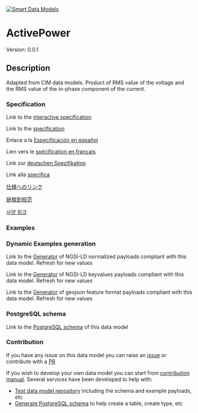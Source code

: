 [![Smart Data Models](https://smartdatamodels.org/wp-content/uploads/2022/01/SmartDataModels_logo.png "Logo")](https://smartdatamodels.org)
# ActivePower
Version: 0.0.1

## Description 

Adapted from CIM data models. Product of RMS value of the voltage and the RMS value of the in-phase component of the current.
### Specification

Link to the [interactive specification](https://swagger.lab.fiware.org/?url=https://smart-data-models.github.io/dataModel.EnergyCIM/ActivePower/swagger.yaml)

Link to the [specification](https://github.com/smart-data-models/dataModel.EnergyCIM/blob/master/ActivePower/doc/spec.md)

Enlace a la [Especificación en español](https://github.com/smart-data-models/dataModel.EnergyCIM/blob/master/ActivePower/doc/spec_ES.md)

Lien vers le [spécification en français](https://github.com/smart-data-models/dataModel.EnergyCIM/blob/master/ActivePower/doc/spec_FR.md)

Link zur [deutschen Spezifikation](https://github.com/smart-data-models/dataModel.EnergyCIM/blob/master/ActivePower/doc/spec_DE.md)

Link alla [specifica](https://github.com/smart-data-models/dataModel.EnergyCIM/blob/master/ActivePower/doc/spec_IT.md)

[仕様へのリンク](https://github.com/smart-data-models/dataModel.EnergyCIM/blob/master/ActivePower/doc/spec_JA.md)

[链接到规范](https://github.com/smart-data-models/dataModel.EnergyCIM/blob/master/ActivePower/doc/spec_ZH.md)

[사양 링크](https://github.com/smart-data-models/dataModel.EnergyCIM/blob/master/ActivePower/doc/spec_KO.md)
### Examples
### Dynamic Examples generation

Link to the [Generator](https://smartdatamodels.org/extra/ngsi-ld_generator.php?schemaUrl=https://raw.githubusercontent.com/smart-data-models/dataModel.EnergyCIM/master/ActivePower/schema.json&email=info@smartdatamodels.org) of NGSI-LD normalized payloads compliant with this data model. Refresh for new values

Link to the [Generator](https://smartdatamodels.org/extra/ngsi-ld_generator_keyvalues.php?schemaUrl=https://raw.githubusercontent.com/smart-data-models/dataModel.EnergyCIM/master/ActivePower/schema.json&email=info@smartdatamodels.org) of NGSI-LD keyvalues payloads compliant with this data model. Refresh for new values

Link to the [Generator](https://smartdatamodels.org/extra/geojson_features_generator.php?schemaUrl=https://raw.githubusercontent.com/smart-data-models/dataModel.EnergyCIM/master/ActivePower/schema.json&email=info@smartdatamodels.org) of geojson feature format payloads compliant with this data model. Refresh for new values
### PostgreSQL schema

Link to the [PostgreSQL schema](https://github.com/smart-data-models/dataModel.EnergyCIM/blob/master/ActivePower/schema.sql) of this data model
### Contribution

 If you have any issue on this data model you can raise an [issue](https://github.com/smart-data-models/dataModel.EnergyCIM/issues)  or contribute with a [PR](https://github.com/smart-data-models/dataModel.EnergyCIM/pulls)

 If you wish to develop your own data model you can start from [contribution manual](https://bit.ly/contribution_manual). Several services have been developed to help with: 
 - [Test data model repository](https://smartdatamodels.org/index.php/data-models-contribution-api/) including the schema and example payloads, etc
 - [Generate PostgreSQL schema](https://smartdatamodels.org/index.php/sql-service/) to help create a table, create type, etc
